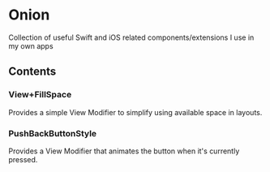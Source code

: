 # Onion

Collection of useful Swift and iOS related components/extensions I use in my own apps

## Contents
### View+FillSpace
Provides a simple View Modifier to simplify using available space in layouts.

### PushBackButtonStyle
Provides a View Modifier that animates the button when it's currently pressed.
